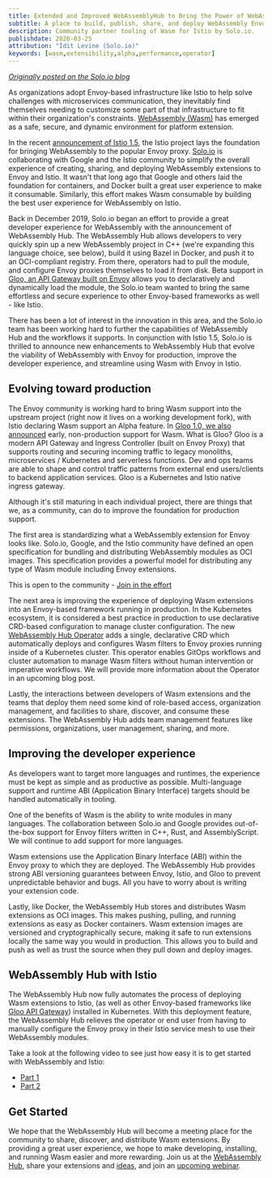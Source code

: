 ```yaml
---
title: Extended and Improved WebAssemblyHub to Bring the Power of WebAssembly to Envoy and Istio
subtitle: A place to build, publish, share, and deploy WebAssembly Envoy extensions
description: Community partner tooling of Wasm for Istio by Solo.io.
publishdate: 2020-03-25
attribution: "Idit Levine (Solo.io)"
keywords: [wasm,extensibility,alpha,performance,operator]
---
```


[*Originally posted on the Solo.io blog*](https://www.solo.io/blog/an-extended-and-improved-webassembly-hub-to-helps-bring-the-power-of-webassembly-to-envoy-and-istio/)

As organizations adopt Envoy-based infrastructure like Istio to help solve challenges with microservices communication, they inevitably find themselves needing to customize some part of that infrastructure to fit within their organization's constraints. [WebAssembly (Wasm)](https://webassembly.org/) has emerged as a safe, secure, and dynamic environment for platform extension.

In the recent [announcement of Istio 1.5](/blog/2020/wasm-announce/), the Istio project lays the foundation for bringing WebAssembly to the popular Envoy proxy. [Solo.io](https://solo.io) is collaborating with Google and the Istio community to simplify the overall experience of creating, sharing, and deploying WebAssembly extensions to Envoy and Istio. It wasn't that long ago that Google and others laid the foundation for containers, and Docker built a great user experience to make it consumable. Similarly, this effort makes Wasm consumable by building the best user experience for WebAssembly on Istio.

Back in December 2019, Solo.io began an effort to provide a great developer experience for WebAssembly with the announcement of WebAssembly Hub. The WebAssembly Hub allows developers to very quickly spin up a new WebAssembly project in C++ (we're expanding this language choice, see below), build it using Bazel in Docker, and push it to an OCI-compliant registry. From there, operators had to  pull the module, and configure Envoy proxies themselves to load it from disk. Beta support in [Gloo, an API Gateway built on Envoy](https://docs.solo.io/gloo/latest/) allows you to declaratively and dynamically load the module, the Solo.io team wanted to bring the same effortless and secure experience to other Envoy-based frameworks as well - like Istio.

There has been a lot of interest in the innovation in this area, and the Solo.io team has been working hard to further the capabilities of WebAssembly Hub and the workflows it supports. In conjunction with Istio 1.5, Solo.io is thrilled to announce new enhancements to WebAssembly Hub that evolve the viability of WebAssembly with Envoy for production, improve the developer experience, and streamline using Wasm with Envoy in Istio.

## Evolving toward production

The Envoy community is working hard to bring Wasm support into the upstream project (right now it lives on a working development fork), with Istio declaring Wasm support an Alpha feature. In [Gloo 1.0, we also announced](https://www.solo.io/blog/announcing-gloo-1-0-a-production-ready-envoy-based-api-gateway/) early, non-production support for Wasm. What is Gloo? Gloo is a modern API Gateway and Ingress Controller (built on Envoy Proxy) that supports routing and securing incoming traffic to legacy monoliths, microservices / Kubernetes and serverless functions. Dev and ops teams are able to shape and control traffic patterns from external end users/clients to backend application services. Gloo is a Kubernetes and Istio native ingress gateway.

Although it's still maturing in each individual project, there are things that we, as a community, can do to improve the foundation for production support.

The first area is standardizing what a WebAssembly extension for Envoy looks like. Solo.io, Google, and the Istio community have defined an open specification for bundling and distributing WebAssembly modules as OCI images. This specification provides a powerful model for distributing any type of Wasm module including Envoy extensions.

This is open to the community - [Join in the effort](https://github.com/solo-io/wasm-image-spec)

The next area is improving the experience of deploying Wasm extensions into an Envoy-based framework running in production. In the Kubernetes ecosystem, it is considered a best practice in production to use declarative CRD-based configuration to manage cluster configuration. The new [WebAssembly Hub Operator](https://docs.solo.io/web-assembly-hub/latest/tutorial_code/wasme_operator/) adds a single, declarative CRD which automatically deploys and configures Wasm filters to Envoy proxies running inside of a Kubernetes cluster. This operator enables GitOps workflows and cluster automation to manage Wasm filters without human intervention or imperative workflows. We will provide more information about the Operator in an upcoming blog post.

Lastly, the interactions between developers of Wasm extensions and the teams that deploy them need some kind of role-based access, organization management, and facilities to share, discover, and consume these extensions. The WebAssembly Hub adds team management features like permissions, organizations, user management, sharing, and more.

## Improving the developer experience

As developers want to target more languages and runtimes, the experience must be kept as simple and as productive as possible. Multi-language support and runtime ABI (Application Binary Interface) targets should be handled automatically in tooling.

One of the benefits of Wasm is the ability to write modules in many languages. The collaboration between Solo.io and Google provides out-of-the-box support for Envoy filters written in C++, Rust, and AssemblyScript. We will continue to add support for more languages.

Wasm extensions use the Application Binary Interface (ABI) within the Envoy proxy to which they are deployed. The WebAssembly Hub provides strong ABI versioning guarantees between Envoy, Istio, and Gloo to prevent unpredictable behavior and bugs. All you have to worry about is writing your extension code.

Lastly, like Docker, the WebAssembly Hub stores and distributes Wasm extensions as OCI images. This makes pushing, pulling, and running extensions as easy as Docker containers. Wasm extension images are versioned and cryptographically secure, making it safe to run extensions locally the same way you would in production. This allows you to build and push as well as trust the source when they pull down and deploy images.

## WebAssembly Hub with Istio

The WebAssembly Hub now fully automates the process of deploying Wasm extensions to Istio, (as well as other Envoy-based frameworks like [Gloo API Gateway](https://docs.solo.io/gloo/latest/)) installed in Kubernetes. With this deployment feature, the WebAssembly Hub relieves the operator or end user from having to manually configure the Envoy proxy in their Istio service mesh to use their WebAssembly modules.

Take a look at the following video to see just how easy it is to get started with WebAssembly and Istio:

* [Part 1](https://www.youtube.com/watch?v=-XPTGXEpUp8)
* [Part 2](https://youtu.be/vuJKRnjh1b8)

## Get Started

We hope that the WebAssembly Hub will become a meeting place for the community to share, discover, and distribute Wasm extensions. By providing a great user experience, we hope to make developing, installing, and running Wasm easier and more rewarding. Join us at the [WebAssembly Hub](https://webassemblyhub.io), share your extensions and [ideas](https://https://slack.solo.io), and join an [upcoming webinar](https://solo.zoom.us/webinar/register/WN_i8MiDTIpRxqX-BjnXbj9Xw).
